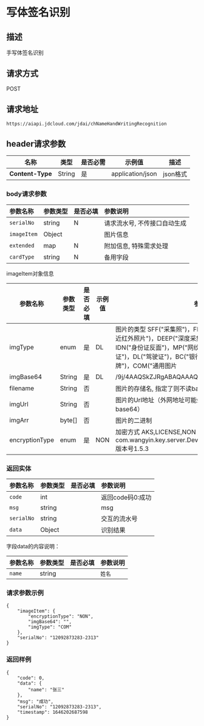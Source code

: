 # 写体签名识别


## 描述
手写体签名识别

## 请求方式

POST

## 请求地址

```apl
https://aiapi.jdcloud.com/jdai/chNameHandWritingRecognition
```



## header请求参数

| 名称             | 类型   | 是否必需 | 示例值           | 描述     |
| ---------------- | ------ | -------- | ---------------- | -------- |
| **Content-Type** | String | 是       | application/json | json格式 |

### body请求参数

| 参数名称    | 参数类型 | 是否必填 | 参数说明                     |
| :---------- | :------- | :------- | :--------------------------- |
| `serialNo`  | string   | N        | 请求流水号, 不传接口自动生成 |
| `imageItem` | Object   |          | 图片信息                     |
| `extended`  | map      | N        | 附加信息, 特殊需求处理       |
| `cardType`  | string   | N        | 备用字段                     |

imageItem对象信息

| 参数名称       | 参数类型 | 是否必填 | 示例值 | 参数说明                                                     |
| -------------- | -------- | -------- | ------ | ------------------------------------------------------------ |
| imgType        | enum     | 是       | DL     | 图片的类型 SFF("采集照")，FF("全景采集照")，NIR("双目采集的近红外照片")，DEEP("深度采集的照片")，IDP("身份证正面")，IDN("身份证反面")，MP("网纹照")，AP("动作照")，VL("行驶证")，DL("驾驶证")，BC("银行卡")，BL("营业执照")，LP("车牌")，COM("通用图片 |
| imgBase64      | String   | 是       | DL     | /9j/4AAQSkZJRgABAQAAAQABAA...                                |
| filename       | String   | 否       |        | 图片的存储名, 指定了则不读base64                             |
| imgUrl         | String   | 否       |        | 图片的Url地址（外网地址可能会有socket连接超时问题，建议传base64） |
| imgArr         | byte[]   | 否       |        | 图片的二进制                                                 |
| encryptionType | enum     | 是       | NON    | 加密方式 AKS,LICENSE,NON AKS解密方式：com.wangyin.key.server.DeviceCryptoService#decryptEnvelop 版本号1.5.3 |

### 返回实体

| 参数名称   | 参数类型 | 是否必填 | 参数说明         |
| :--------- | :------- | :------- | :--------------- |
| `code`     | int      |          | 返回code码0:成功 |
| `msg`      | string   |          | msg              |
| `serialNo` | string   |          | 交互的流水号     |
| `data`     | Object   |          | 识别结果         |

字段data的内容说明：

| 参数名称 | 参数类型 | 是否必填 | 参数说明 |
| :------- | :------- | :------- | :------- |
| `name`   | string   |          | `姓名`   |

### 请求参数示例

```
{
    "imageItem": {
        "encryptionType": "NON",
        "imgBase64": "",
        "imgType": "COM"
    },
    "serialNo": "12092873283-2313"
}
```



### 返回样例

```
{
    "code": 0,
    "data": {
        "name": "张三"
    },
    "msg": "成功",
    "serialNo": "12092873283-2313",
    "timestamp": 1646202687598
}
```